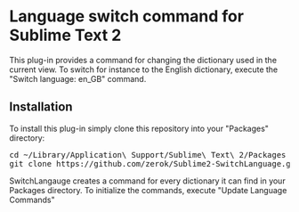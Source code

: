# Language switch command for Sublime Text 2

This plug-in provides a command for changing the dictionary used in the current view. To switch for instance to the 
English dictionary, execute the "Switch language: en_GB" command.

## Installation

To install this plug-in simply clone this repository into your "Packages" directory:

<pre>
cd ~/Library/Application\ Support/Sublime\ Text\ 2/Packages
git clone https://github.com/zerok/Sublime2-SwitchLanguage.git SwitchLanguage
</pre>

SwitchLangauge creates a command for every dictionary it can find in your Packages directory. To initialize the 
commands, execute "Update Language Commands"